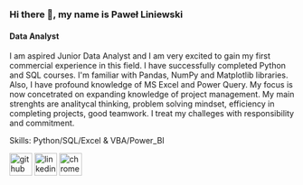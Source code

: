 ### Hi there 👋, my name is Paweł Liniewski
#### Data Analyst


I am aspired Junior Data Analyst and I am very excited to gain my first commercial experience in this field. I have successfully completed Python and SQL courses. I'm familiar with Pandas, NumPy and Matplotlib libraries. Also, I have profound knowledge of MS Excel and Power Query. My focus is now concetrated on expanding knowledge of project management. My main strenghts are analitycal thinking, problem solving mindset, efficiency in completing projects, good teamwork. I treat my challeges with responsibility and commitment. 

Skills: Python/SQL/Excel & VBA/Power_BI




[<img src='https://cdn.jsdelivr.net/npm/simple-icons@3.0.1/icons/github.svg' alt='github' height='40'>](https://github.com/pliniewski)  [<img src='https://cdn.jsdelivr.net/npm/simple-icons@3.0.1/icons/linkedin.svg' alt='linkedin' height='40'>](https://www.linkedin.com/in/pliniewski/)  [<img src='https://cdn.jsdelivr.net/npm/simple-icons@3.0.1/icons/googlechrome.svg' alt='chrome' height='40'>](https://pliniewski.netlify.app/)

